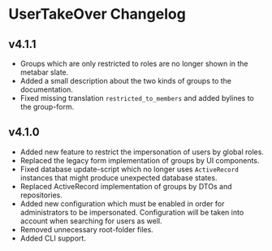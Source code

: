 # UserTakeOver Changelog

## v4.1.1

- Groups which are only restricted to roles are no longer shown in the metabar slate.
- Added a small description about the two kinds of groups to the documentation.
- Fixed missing translation `restricted_to_members` and added bylines to the group-form.

## v4.1.0

- Added new feature to restrict the impersonation of users by global roles.
- Replaced the legacy form implementation of groups by UI components.
- Fixed database update-script which no longer uses `ActiveRecord` instances that might produce unexpected database
  states.
- Replaced ActiveRecord implementation of groups by DTOs and repositories.
- Added new configuration which must be enabled in order for administrators to be impersonated. Configuration will be
  taken into account when searching for users as well.
- Removed unnecessary root-folder files.
- Added CLI support.
